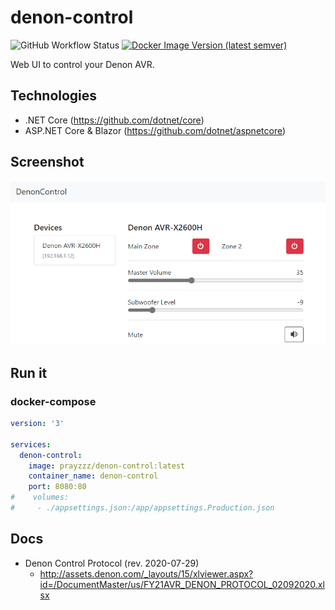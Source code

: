 # denon-control

![GitHub Workflow Status](https://img.shields.io/github/workflow/status/prayzzz/denon-control/CI)
[![Docker Image Version (latest semver)](https://img.shields.io/docker/v/prayzzz/denon-control?sort=semver)](https://hub.docker.com/r/prayzzz/denon-control)

Web UI to control your Denon AVR.

## Technologies

* .NET Core (https://github.com/dotnet/core)
* ASP.NET Core & Blazor (https://github.com/dotnet/aspnetcore)

## Screenshot

![](.github/web-interface.png)

## Run it

### docker-compose
```yaml
version: '3'

services:
  denon-control:
    image: prayzzz/denon-control:latest
    container_name: denon-control
    port: 8080:80
#    volumes:
#     - ./appsettings.json:/app/appsettings.Production.json
```

## Docs
* Denon Control Protocol (rev. 2020-07-29)
  * http://assets.denon.com/_layouts/15/xlviewer.aspx?id=/DocumentMaster/us/FY21AVR_DENON_PROTOCOL_02092020.xlsx
